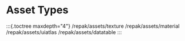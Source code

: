 # Asset Types

:::{.toctree maxdepth="4"}
/repak/assets/texture /repak/assets/material /repak/assets/uiatlas
/repak/assets/datatable
:::
